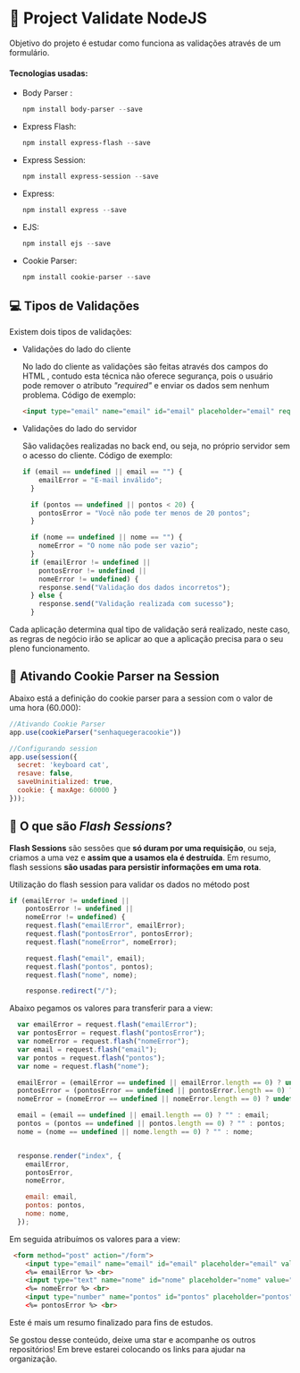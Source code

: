 # 🔮 Project  Validate  NodeJS

Objetivo do projeto é estudar como funciona as  validações através de um formulário. 

#### Tecnologias usadas:

- Body Parser :

  ```powershell
  npm install body-parser --save
  ```

- Express Flash: 

  ```powershell
  npm install express-flash --save 
  ```

- Express Session: 

  ```powershell
  npm install express-session --save
  ```

- Express: 

  ```powershell
  npm install express --save 
  ```

- EJS:

  ```powershell
  npm install ejs --save
  ```

- Cookie  Parser:

  ```powershell
  npm install cookie-parser --save
  ```

  

## 💻 Tipos  de  Validações

Existem dois tipos de validações: 

- Validações do lado do cliente 
  
  No lado do cliente as validações são feitas através dos campos do HTML , contudo esta técnica não oferece segurança, pois o usuário pode remover o atributo *"required"* e enviar os dados sem nenhum problema.
  Código de exemplo:
  
  ```html
  <input type="email" name="email" id="email" placeholder="email" required><br>
  ```
  
  
  
- Validações do lado do servidor
  
  São validações realizadas no back end, ou seja, no próprio servidor sem o acesso do cliente. 
  Código de exemplo:
  
  ```js
  if (email == undefined || email == "") {
      emailError = "E-mail inválido";
    }
  
    if (pontos == undefined || pontos < 20) {
      pontosError = "Você não pode ter menos de 20 pontos";
    }
  
    if (nome == undefined || nome == "") {
      nomeError = "O nome não pode ser vazio";
    }
    if (emailError != undefined ||
      pontosError != undefined ||
      nomeError != undefined) {
      response.send("Validação dos dados incorretos");
    } else {
      response.send("Validação realizada com sucesso");
    }
  ```
  
  

Cada aplicação determina qual tipo de validação será realizado, neste caso, as regras de negócio irão se aplicar ao que a aplicação precisa para o seu pleno funcionamento.

## 🍪 Ativando  Cookie Parser na  Session

Abaixo está a definição do cookie parser para a session com o valor de uma hora (60.000): 

```js
//Ativando Cookie Parser
app.use(cookieParser("senhaquegeracookie"))

//Configurando session 
app.use(session({
  secret: 'keyboard cat',
  resave: false,
  saveUninitialized: true,
  cookie: { maxAge: 60000 }
}));
```

## 📸 O  que  são  *Flash  Sessions*?

**Flash Sessions** são sessões que **só duram por uma requisição**, ou seja, criamos a uma vez e **assim que a usamos ela é destruída**. Em resumo, flash sessions **são usadas para persistir informações em uma rota**.

Utilização do flash session para validar os dados no método post

```js
if (emailError != undefined ||
    pontosError != undefined ||
    nomeError != undefined) {
    request.flash("emailError", emailError);
    request.flash("pontosError", pontosError);
    request.flash("nomeError", nomeError);

    request.flash("email", email);
    request.flash("pontos", pontos);
    request.flash("nome", nome);

    response.redirect("/");
```

Abaixo pegamos os valores para transferir para a view: 

```js
  var emailError = request.flash("emailError");
  var pontosError = request.flash("pontosError");
  var nomeError = request.flash("nomeError");
  var email = request.flash("email");
  var pontos = request.flash("pontos");
  var nome = request.flash("nome");

  emailError = (emailError == undefined || emailError.length == 0) ? undefined : emailError;
  pontosError = (pontosError == undefined || pontosError.length == 0) ? undefined : pontosError;
  nomeError = (nomeError == undefined || nomeError.length == 0) ? undefined : nomeError;

  email = (email == undefined || email.length == 0) ? "" : email;
  pontos = (pontos == undefined || pontos.length == 0) ? "" : pontos;
  nome = (nome == undefined || nome.length == 0) ? "" : nome;


  response.render("index", {
    emailError,
    pontosError,
    nomeError,

    email: email,
    pontos: pontos,
    nome: nome,
  });
```

Em seguida atribuímos os valores para a view: 

```html
 <form method="post" action="/form">
    <input type="email" name="email" id="email" placeholder="email" value="<%= email %> "><br>
    <%= emailError %> <br>
    <input type="text" name="nome" id="nome" placeholder="nome" value="<%= nome %> "><br>
    <%= nomeError %> <br>
    <input type="number" name="pontos" id="pontos" placeholder="pontos" value="<%= pontos %> "><br>
    <%= pontosError %> <br>
```

Este é mais um resumo finalizado para fins de estudos. 

Se gostou desse conteúdo, deixe uma star e acompanhe os outros repositórios! Em breve estarei colocando os links para ajudar na organização. 

